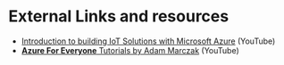 # External Links and resources

* [Introduction to building IoT Solutions with Microsoft Azure](https://www.youtube.com/watch?v=Pxj9fYgcwV0) (YouTube)
* [**Azure For Everyone** Tutorials by Adam Marczak](https://www.youtube.com/channel/UCdmEIMC3LBil4o0tjaTbj0w)  (YouTube)


